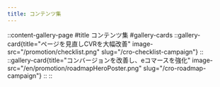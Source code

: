```yaml
---
title: コンテンツ集
---
```


::content-gallery-page
#title
コンテンツ集
#gallery-cards
    ::gallery-card{title="ページを見直しCVRを大幅改善" image-src="/promotion/checklist.png" slug="/cro-checklist-campaign"}
    ::
    ::gallery-card{title="コンバージョンを改善し、eコマースを強化" image-src="/en/promotion/roadmapHeroPoster.png" slug="/cro-roadmap-campaign"}
    ::
::
